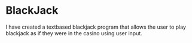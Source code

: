 # BlackJack
I have created a textbased blackjack program that allows the user to play blackjack as if they were in the casino using user input.
